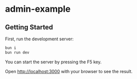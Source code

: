 # admin-example

## Getting Started

First, run the development server:

```bash
bun i
bun run dev
```

You can start the server by pressing the F5 key.

Open [http://localhost:3000](http://localhost:3000) with your browser to see the result.
